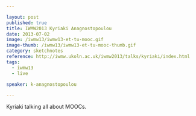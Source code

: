 ```yaml
---

layout: post
published: true
title: IWMW2013 Kyriaki Anagnostopoulou
date: 2013-07-02
image: /iwmw13/iwmw13-et-tu-mooc.gif
image-thumb: /iwmw13/iwmw13-et-tu-mooc-thumb.gif
category: sketchnotes
reference: http://iwmw.ukoln.ac.uk/iwmw2013/talks/kyriaki/index.html
tags:
  - iwmw13
  - live

speaker: k-anagnostopoulou

---
```


Kyriaki talking all about MOOCs.
